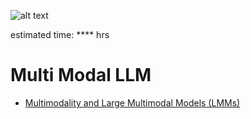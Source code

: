 ![alt text](image.png)

estimated time: **** hrs

# Multi Modal LLM

- [Multimodality and Large Multimodal Models (LMMs)](https://huyenchip.com/2023/10/10/multimodal.html)
